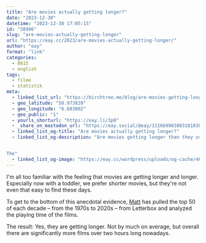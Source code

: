 ```yaml
---
title: "Are movies actually getting longer?"
date: "2023-12-30"
datetime: "2023-12-30 17:05:15"
id: "38996"
slug: "are-movies-actually-getting-longer"
url: "https://eay.cc/2023/are-movies-actually-getting-longer/"
author: "eay"
format: "link"
categories:
  - 0815
  - english
tags:
  - filme
  - statistik
meta:
  - linked_list_url: "https://birchtree.me/blog/are-movies-getting-longer/"
  - geo_latitude: "50.973839"
  - geo_longitude: "6.683002"
  - geo_public: "1"
  - yourls_shorturl: "https://eay.li/3p8"
  - _share_on_mastodon_url: "https://eay.social/@eay/111669983083181838"
  - linked_list_og-title: "Are movies actually getting longer?"
  - linked_list_og-description: "Are movies getting longer than they used to be? It’s something I think a lot of us feel is true, but is it? I wanted to get a feel for this, so I collected some data, looked at the trends, and made some proposals based on that info.


The"
  - linked_list_og-image: "https://eay.cc/wordpress/uploads/og-cache/4648adf8be545e28f7a67a2182ec0c3c.webp"
---
```


I'm all too familiar with the feeling that movies are getting longer and longer. Especially now with a toddler, we prefer shorter movies, but they're not even that easy to find these days.

To get to the bottom of this anecdotal evidence, [Matt](https://birchtree.me/) has pulled the top 50 of each decade – from the 1970s to 2020s – from Letterbox and analyzed the playing time of the films.

The result: Yes, they are getting longer. Not by much on average, but overall there are significantly more films over two hours long nowadays.
